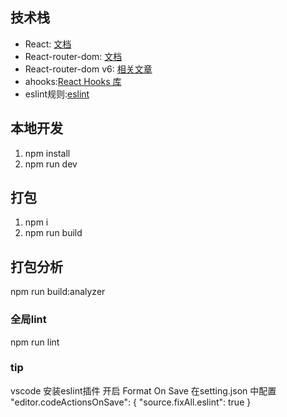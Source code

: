 ## 技术栈
- React: [文档](https://react.docschina.org/)
- React-router-dom: [文档](https://reactrouter.com/docs/en/v6)
- React-router-dom v6: [相关文章](https://juejin.cn/post/6844904096059621389)
- ahooks:[React Hooks 库](https://ahooks.js.org/zh-CN)
- eslint规则:[eslint](https://eslint.bootcss.com/docs/rules)

## 本地开发
1. npm install
2. npm run dev

## 打包
1. npm i
2. npm run build

## 打包分析
npm run build:analyzer

### 全局lint
npm run lint

### tip
vscode 安装eslint插件 开启 Format On Save 在setting.json 中配置
  "editor.codeActionsOnSave": {
      "source.fixAll.eslint": true
  }


